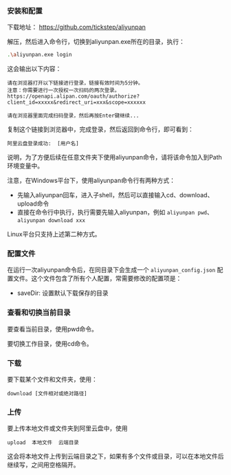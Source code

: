 ### 安装和配置

下载地址： https://github.com/tickstep/aliyunpan

解压，然后进入命令行，切换到aliyunpan.exe所在的目录，执行：

```sh
.\aliyunpan.exe login
```

这会输出以下内容：

```
请在浏览器打开以下链接进行登录，链接有效时间为5分钟。
注意：你需要进行一次授权一次扫码的两次登录。
https://openapi.alipan.com/oauth/authorize?client_id=xxxxx&redirect_uri=xxx&scope=xxxxxx

请在浏览器里面完成扫码登录，然后再按Enter键继续...
```

复制这个链接到浏览器中，完成登录，然后返回到命令行，即可看到：

```
阿里云盘登录成功:  [用户名]
```

说明，为了方便后续在任意文件夹下使用aliyunpan命令，请将该命令加入到Path环境变量中。

注意，在Windows平台下，使用aliyunpan命令行有两种方式：
-  先输入aliyunpan回车，进入子shell，然后可以直接输入cd、download、upload命令
-  直接在命令行中执行，执行需要先输入aliyunpan，例如 `aliyunpan pwd`、 `aliyunpan download xxx`

Linux平台只支持上述第二种方式。




###  配置文件

在运行一次aliyunpan命令后，在同目录下会生成一个 `aliyunpan_config.json` 配置文件。这个文件包含了所有个人配置，常需要修改的配置项是：
-  saveDir: 设置默认下载保存的目录

### 查看和切换当前目录

要查看当前目录，使用pwd命令。

要切换工作目录，使用cd命令。

###  下载

要下载某个文件和文件夹，使用：

```
download [文件相对或绝对路径]
```

###  上传

要上传本地文件或文件夹到阿里云盘中，使用

```
upload  本地文件  云端目录
```

这会将本地文件上传到云端目录之下，如果有多个文件或目录，可以在本地文件后继续写，之间用空格隔开。

